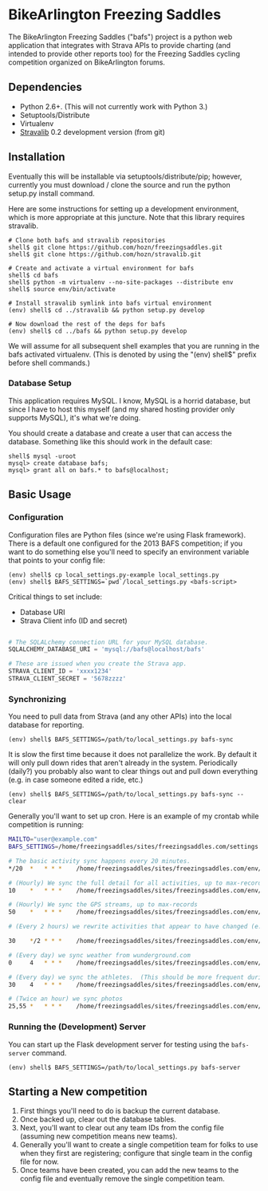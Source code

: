 # BikeArlington Freezing Saddles

The BikeArlington Freezing Saddles ("bafs") project is a python web application that integrates with Strava APIs to
provide charting (and intended to provide other reports too) for the Freezing Saddles cycling competition organized
on BikeArlington forums.

## Dependencies

* Python 2.6+.  (This will not currently work with Python 3.)
* Setuptools/Distribute
* Virtualenv
* [Stravalib](http://github.com/hozn/stravalib) 0.2 development version (from git)

## Installation

Eventually this will be installable via setuptools/distribute/pip; however, currently you must
download / clone the source and run the python setup.py install command.

Here are some instructions for setting up a development environment, which is more appropriate
at this juncture.  Note that this library requires stravalib.

	# Clone both bafs and stravalib repositories
	shell$ git clone https://github.com/hozn/freezingsaddles.git
	shell$ git clone https://github.com/hozn/stravalib.git

	# Create and activate a virtual environment for bafs
	shell$ cd bafs
	shell$ python -m virtualenv --no-site-packages --distribute env
	shell$ source env/bin/activate

	# Install stravalib symlink into bafs virtual environment
	(env) shell$ cd ../stravalib && python setup.py develop

	# Now download the rest of the deps for bafs
	(env) shell$ cd ../bafs && python setup.py develop

We will assume for all subsequent shell examples that you are running in the bafs activated virtualenv.  (This is denoted by using
the "(env) shell$" prefix before shell commands.)    

### Database Setup

This application requires MySQL.  I know, MySQL is a horrid database, but since I have to host this myself (and my shared hosting
provider only supports MySQL), it's what we're doing.

You should create a database and create a user that can access the database.  Something like this should work in the default case:

	shell$ mysql -uroot
	mysql> create database bafs;
	mysql> grant all on bafs.* to bafs@localhost;

## Basic Usage

### Configuration

Configuration files are Python files (since we're using Flask framework).  There is a default one configured for the 2013 BAFS competition;
if you want to do something else you'll need to specify an environment variable that points to your config file:

	(env) shell$ cp local_settings.py-example local_settings.py
	(env) shell$ BAFS_SETTINGS=`pwd`/local_settings.py <bafs-script>

Critical things to set include:
* Database URI
* Strava Client info (ID and secret)

```python

# The SQLALchemy connection URL for your MySQL database.
SQLALCHEMY_DATABASE_URI = 'mysql://bafs@localhost/bafs'

# These are issued when you create the Strava app.
STRAVA_CLIENT_ID = 'xxxx1234'
STRAVA_CLIENT_SECRET = '5678zzzz'
```

### Synchronizing

You need to pull data from Strava (and any other APIs) into the local database for reporting.

	(env) shell$ BAFS_SETTINGS=/path/to/local_settings.py bafs-sync

It is slow the first time because it does not parallelize the work.  By default it will only pull down rides that aren't
already in the system.  Periodically (daily?) you probably also want to clear things out and pull down everything (e.g. in
case someone edited a ride, etc.)

	(env) shell$ BAFS_SETTINGS=/path/to/local_settings.py bafs-sync --clear

Generally you'll want to set up cron.  Here is an example of my crontab while competition is running:

```bash
MAILTO="user@example.com"
BAFS_SETTINGS=/home/freezingsaddles/sites/freezingsaddles.com/settings.cfg

# The basic activity sync happens every 20 minutes.
*/20  *   * * *    /home/freezingsaddles/sites/freezingsaddles.com/env/bin/bafs-sync --quiet

# (Hourly) We sync the full detail for all activities, up to max-records
10    *   * * *    /home/freezingsaddles/sites/freezingsaddles.com/env/bin/bafs-sync-detail --quiet --max-records=800

# (Hourly) We sync the GPS streams, up to max-records
50    *   * * *    /home/freezingsaddles/sites/freezingsaddles.com/env/bin/bafs-sync-streams --quiet --max-records=800

# (Every 2 hours) we rewrite activities that appear to have changed (e.g. if an activity was trimmed, renamed, etc.)

30    */2 * * *    /home/freezingsaddles/sites/freezingsaddles.com/env/bin/bafs-sync --rewrite --quiet

# (Every day) we sync weather from wunderground.com
0     4   * * *    /home/freezingsaddles/sites/freezingsaddles.com/env/bin/bafs-sync-weather --quiet

# (Every day) we sync the athletes.  (This should be more frequent during registration period.)
30    4   * * *    /home/freezingsaddles/sites/freezingsaddles.com/env/bin/bafs-sync-athletes --quiet

# (Twice an hour) we sync photos
25,55 *   * * *    /home/freezingsaddles/sites/freezingsaddles.com/env/bin/bafs-sync-photos --quiet
```

### Running the (Development) Server

You can start up the Flask development server for testing using the `bafs-server` command.

	(env) shell$ BAFS_SETTINGS=/path/to/local_settings.py bafs-server

## Starting a New competition

1. First things you'll need to do is backup the current database.
2. Once backed up, clear out the database tables.
3. Next, you'll want to clear out any team IDs from the config file (assuming new competition means new teams).
4. Generally you'll want to create a single competition team for folks to use when they first are registering; configure that single team in the config file for now.
5. Once teams have been created, you can add the new teams to the config file and eventually remove the single competition team.
